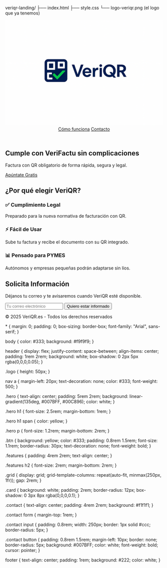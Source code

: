 veriqr-landing/
 ├── index.html
 ├── style.css
 └── logo-veriqr.png   (el logo que ya tenemos)
<!DOCTYPE html>
<html lang="es">
<head>
  <meta charset="UTF-8">
  <meta name="viewport" content="width=device-width, initial-scale=1.0">
  <title>VeriQR - Cumple con VeriFactu Fácilmente</title>
  <link rel="stylesheet" href="style.css">
</head>
<body>
  <header>
    <img src="logo-veriqr.png" alt="Logo VeriQR" class="logo">
    <nav>
      <a href="#como-funciona">Cómo funciona</a>
      <a href="#contacto">Contacto</a>
    </nav>
  </header>

  <section class="hero">
    <h1>Cumple con <span>VeriFactu</span> sin complicaciones</h1>
    <p>Factura con QR obligatorio de forma rápida, segura y legal.</p>
    <a href="#contacto" class="btn">Apúntate Gratis</a>
  </section>

  <section id="como-funciona" class="features">
    <h2>¿Por qué elegir VeriQR?</h2>
    <div class="grid">
      <div class="card">
        <h3>✅ Cumplimiento Legal</h3>
        <p>Preparado para la nueva normativa de facturación con QR.</p>
      </div>
      <div class="card">
        <h3>⚡ Fácil de Usar</h3>
        <p>Sube tu factura y recibe el documento con su QR integrado.</p>
      </div>
      <div class="card">
        <h3>📊 Pensado para PYMES</h3>
        <p>Autónomos y empresas pequeñas podrán adaptarse sin líos.</p>
      </div>
    </div>
  </section>

  <section id="contacto" class="contact">
    <h2>Solicita Información</h2>
    <p>Déjanos tu correo y te avisaremos cuando VeriQR esté disponible.</p>
    <form action="https://formspree.io/f/YOUR_FORM_ID" method="POST">
      <input type="email" name="email" placeholder="Tu correo electrónico" required>
      <button type="submit">Quiero estar informado</button>
    </form>
  </section>

  <footer>
    <p>© 2025 VeriQR.es - Todos los derechos reservados</p>
  </footer>
</body>
</html>
* {
  margin: 0;
  padding: 0;
  box-sizing: border-box;
  font-family: "Arial", sans-serif;
}

body {
  color: #333;
  background: #f9f9f9;
}

header {
  display: flex;
  justify-content: space-between;
  align-items: center;
  padding: 1rem 2rem;
  background: white;
  box-shadow: 0 2px 5px rgba(0,0,0,0.05);
}

.logo {
  height: 50px;
}

nav a {
  margin-left: 20px;
  text-decoration: none;
  color: #333;
  font-weight: 500;
}

.hero {
  text-align: center;
  padding: 5rem 2rem;
  background: linear-gradient(135deg, #007BFF, #00C896);
  color: white;
}

.hero h1 {
  font-size: 2.5rem;
  margin-bottom: 1rem;
}

.hero h1 span {
  color: yellow;
}

.hero p {
  font-size: 1.2rem;
  margin-bottom: 2rem;
}

.btn {
  background: yellow;
  color: #333;
  padding: 0.8rem 1.5rem;
  font-size: 1.1rem;
  border-radius: 30px;
  text-decoration: none;
  font-weight: bold;
}

.features {
  padding: 4rem 2rem;
  text-align: center;
}

.features h2 {
  font-size: 2rem;
  margin-bottom: 2rem;
}

.grid {
  display: grid;
  grid-template-columns: repeat(auto-fit, minmax(250px, 1fr));
  gap: 2rem;
}

.card {
  background: white;
  padding: 2rem;
  border-radius: 12px;
  box-shadow: 0 3px 8px rgba(0,0,0,0.1);
}

.contact {
  text-align: center;
  padding: 4rem 2rem;
  background: #f1f1f1;
}

.contact form {
  margin-top: 1rem;
}

.contact input {
  padding: 0.8rem;
  width: 250px;
  border: 1px solid #ccc;
  border-radius: 5px;
}

.contact button {
  padding: 0.8rem 1.5rem;
  margin-left: 10px;
  border: none;
  border-radius: 5px;
  background: #007BFF;
  color: white;
  font-weight: bold;
  cursor: pointer;
}

footer {
  text-align: center;
  padding: 1rem;
  background: #222;
  color: white;
}
